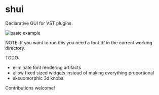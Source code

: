 # shui

Declarative GUI for VST plugins.

![basic example](https://i.imgur.com/pj1ZGca.png)

NOTE: If you want to run this you need a font.ttf in the current working directory.

TODO:
- eliminate font rendering artifacts
- allow fixed sized widgets instead of making everything proportional
- skeuomorphic 3d knobs

Contributions welcome!
